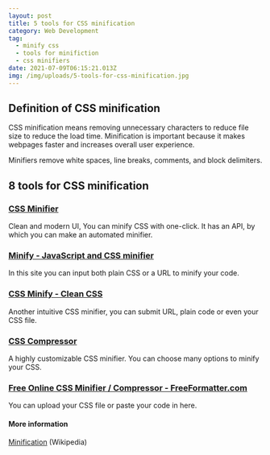 ```yaml
---
layout: post
title: 5 tools for CSS minification
category: Web Development
tag:
  - minify css
  - tools for minifiction
  - css minifiers
date: 2021-07-09T06:15:21.013Z
img: /img/uploads/5-tools-for-css-minification.jpg
---
```

## Definition of CSS minification

CSS minification means removing unnecessary characters to reduce file size to reduce the load time. Minification is important because it makes webpages faster and increases overall user experience.

Minifiers remove white spaces, line breaks, comments, and block delimiters. 

## 8 tools for CSS minification

### [CSS Minifier](https://cssminifier.com/)

Clean and modern UI,  You can minify CSS with one-click. It has an API, by which you can make an automated minifier. 

### [Minify - JavaScript and CSS minifier](https://www.minifier.org/)

In this site you can input both plain CSS or a URL to minify your code. 

### [CSS Minify - Clean CSS](https://www.cleancss.com/css-minify/)

Another intuitive CSS minifier, you can submit URL, plain code or even your CSS file.

### [CSS Compressor](https://csscompressor.com/)

A highly customizable CSS minifier. You can choose many options to minify your CSS.

### [Free Online CSS Minifier / Compressor - FreeFormatter.com](https://www.freeformatter.com/css-minifier.html)

You can upload your CSS file or paste your code in here.



#### More information

[Minification](http://en.wikipedia.org/wiki/Minification_(programming)) (Wikipedia)